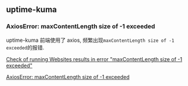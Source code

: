 ## uptime-kuma

### AxiosError: maxContentLength size of -1 exceeded

uptime-kuma 前端使用了 axios, 频繁出现`maxContentLength size of -1 exceeded`的报错.

[Check of running Websites results in error "maxContentLength size of -1 exceeded"](https://github.com/louislam/uptime-kuma/issues/2253)

[AxiosError: maxContentLength size of -1 exceeded](https://github.com/axios/axios/issues/4806)
